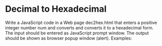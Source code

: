 # Decimal to Hexadecimal
Write a JavaScript code in a Web page dec2hex.html that enters a positive integer number num and converts and
converts it to a hexadecimal form. The input should be entered as JavaScript prompt window. The output should be
shown as browser popup window (alert). Examples:
